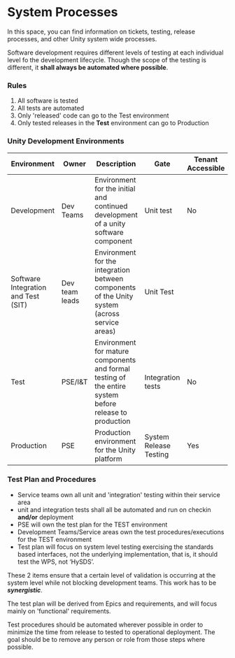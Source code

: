 # System Processes

In this space, you can find information on tickets, testing, release processes, and other Unity system wide processes.



Software development requires different levels of testing at each individual level fo the development lifecycle. Though the scope of the testing is different, it **shall always be automated where possible**.

### Rules

1. All software is tested
2. All tests are automated
3. Only 'released' code can go to the Test environment
4. Only tested releases in the **Test** environment can go to Production

### Unity Development Environments

| Environment                         | Owner          | Description                                                                                            | Gate                   | Tenant Accessible |
| ----------------------------------- | -------------- | ------------------------------------------------------------------------------------------------------ | ---------------------- | ----------------- |
| Development                         | Dev Teams      | Environment for the initial and continued development of a unity software component                    | Unit test              | No                |
| Software Integration and Test (SIT) | Dev team leads | Environment for the integration between components of the Unity system (across service areas)          | Unit Test              |                   |
| Test                                | PSE/I\&T       | Environment for mature components and formal testing of the entire system before release to production | Integration tests      | No                |
| Production                          | PSE            | Production environment for the Unity platform                                                          | System Release Testing | Yes               |

### Test Plan and Procedures

* Service teams own all unit and 'integration' testing within their service area
* unit and integration tests shall all be automated and run on checkin **and/or** deployment
* PSE will own the test plan for the TEST environment
* Development Teams/Service areas own the test procedures/executions for the TEST environment
* Test plan will focus on system level testing exercising the standards based interfaces, not the underlying implementation, that is, it should test the WPS, not ‘HySDS’.

These 2 items ensure that a certain level of validation is occurring at the system level while not blocking development teams. This work has to be _**synergistic**_.

The test plan will be derived from Epics and requirements, and will focus mainly on 'functional' requirements.

Test procedures should be automated wherever possible in order to minimize the time from release to tested to operational deployment. The goal should be to remove any person or role from those steps where possible.
